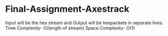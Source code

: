 # Final-Assignment-Axestrack
Input will be the hex stream and Output will be hexpackets in separate lines.
Time Complexity- O(length of stream)
Space Complexity- O(1)
